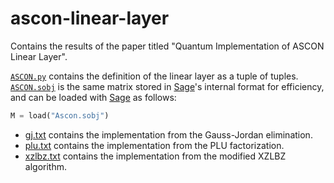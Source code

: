 # ascon-linear-layer
Contains the results of the paper titled "Quantum Implementation of ASCON Linear Layer".

[`ASCON.py`](./ASCON.py) contains the definition of the linear layer as a tuple of tuples.  
[`ASCON.sobj`](./ASCON.sobj) is the same matrix stored in [Sage](https://www.sagemath.org/)'s internal format for efficiency, and can be loaded with [Sage](https://www.sagemath.org/) as follows:
```py
M = load("Ascon.sobj")
```

- [gj.txt](./gj.txt) contains the implementation from the Gauss-Jordan elimination.
- [plu.txt](./plu.txt) contains the implementation from the PLU factorization.
- [xzlbz.txt](./xzlbz.txt) contains the implementation from the modified XZLBZ algorithm.
